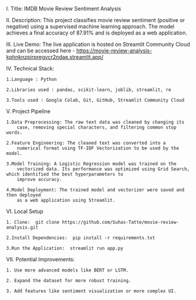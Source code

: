 I. Title: IMDB Movie Review Sentiment Analysis

II. Description: This project classifies movie review sentiment (positive or negative) using a supervised machine learning approach. The model achieves a final accuracy of 87.91% and is deployed as a web application.

III. Live Demo: The live application is hosted on Streamlit Community Cloud and can be accessed here - https://movie-review-analysis-kphnknzpirpregvcr2ndae.streamlit.app/ 

IV. Technical Stack:
  
    1.Language : Python

    2.Libraries used : pandas, scikit-learn, joblib, streamlit, re
  
    3.Tools used : Google Colab, Git, GitHub, Streamlit Community Cloud


V. Project Pipeline

    1.Data Preprocessing: The raw text data was cleaned by changing its 
        case, removing special characters, and filtering common stop words.
  
    2.Feature Engineering: The cleaned text was converted into a 
        numerical format using TF-IDF Vectorization to be used by the model.
  
    3.Model Training: A Logistic Regression model was trained on the 
        vectorized data. Its performance was optimized using Grid Search, which identified the best hyperparameters to 
        improve accuracy.
  
    4.Model Deployment: The trained model and vectorizer were saved and then deployed
        as a web application using Streamlit.


VI. Local Setup

    1. Clone:  git clone https://github.com/Suhas-Tatte/movie-review-analysis.git

    2.Install Dependencies:  pip install -r requirements.txt

    3.Run the Application:  streamlit run app.py

    
VII. Potential Improvements:
    
    1. Use more advanced models like BERT or LSTM.
    
    2. Expand the dataset for more robust training.
    
    3. Add features like sentiment visualization or more complex UI.
